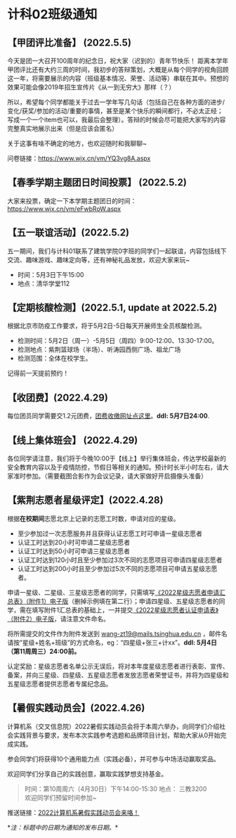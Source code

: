 # 计科02班级通知

## 【甲团评比准备】 (2022.5.5)

今天是团一大召开100周年的纪念日，祝大家（迟到的）青年节快乐！
距离本学年甲团评比还有大约三周的时间，我初步的答辩策划，大概是从每个同学的视角回顾这一年，将需要展示的内容（班级基本情况、荣誉、活动等）串联在其中。预想的效果可能会像2019年招生宣传片《从一到无穷大》那样（？）

所以，希望每个同学都能关于过去一学年写几句话（包括自己在各种方面的进步/变化/获奖/参加的活动/重要的事情，甚至是某个快乐的瞬间都行，不必太正经；写成一个一个item也可以，我最后会整理）。答辩的时候会尽可能把大家写的内容完整真实地展示出来（但是应该会匿名）

关于这事有啥不确定的地方，也欢迎随时和我聊聊~

问卷链接：https://www.wjx.cn/vm/YQ3vg8A.aspx

## 【春季学期主题团日时间投票】 (2022.5.2)

大家来投票，确定一下本学期主题团日的时间：https://www.wjx.cn/vm/eFwbRoW.aspx

## 【五一联谊活动】(2022.5.2)

五一期间，我们与计科01联系了建筑学院0字班的同学们一起联谊，内容包括线下交流、趣味游戏、趣味定向等，还有神秘礼品发放，欢迎大家来玩~

- 时间：5月3日下午15:00
- 地点：清华学堂112

## 【定期核酸检测】(2022.5.1, update at 2022.5.2)

根据北京市防疫工作要求，将于5月2日-5日每天开展师生全员核酸检测。

- 检测时间：5月2日（周一）-5月5日（周四）9:00-12:00、13:30-17:00。
- 检测地点：紫荆篮球场（半场）、听涛园西侧广场、祖龙广场
- 检测范围：全体在校学生。

记得前一天提前预约！

## 【收团费】(2022.4.29)

每位团员同学需要交1.2元团费，[团费收缴网址点这里](http://fa-online.tsinghua.edu.cn/sfdt/)。**ddl: 5月7日24:00**.

## 【线上集体班会】 (2022.4.29)

各位同学请注意，我们将于今晚10:00于【线上】举行集体班会，传达学校最新的安全教育内容以及于疫情防控，节假日等相关的通知。预计时长半小时左右，请大家准时参加。（需要截图合影作为会议记录，请大家做好开启摄像头准备）

## 【紫荆志愿者星级评定】(2022.4.28)

根据**在校期间**志愿北京上记录的志愿工时数，申请对应的星级。

- 至少参加过一次志愿服务并且获得认证志愿工时可申请一星级志愿者
- 认证工时达到20小时可申请二星级志愿者
- 认证工时达到50小时可申请三星级志愿者
- 认证工时达到120小时且至少参加过3次不同的志愿项目可申请四星级志愿者
- 认证工时达到200小时且至少参加过5次不同的志愿项目可申请五星级志愿者。

申请一星级、二星级、三星级志愿者的同学，只需填写[《2022星级志愿者申请汇总表》（附件1）电子版](https://cloud.tsinghua.edu.cn/f/501ce76480ba4b26afde/?dl=1)（删掉示例填在第二行）；申请四星级、五星级志愿者的同学，需在填写附件1汇总表的基础上，一并提交[《2022星级志愿者认证申请表》（附件2）电子版](https://cloud.tsinghua.edu.cn/f/6271bf489343496a96cb/?dl=1)，请注意文件命名。

将所需提交的文件作为附件发送到 wang-zt19@mails.tsinghua.edu.cn ，邮件名请按“星级+姓名+班级”的方式命名，eg：“四星级+张三+计xx”。**ddl: 5月4日（第11周周三）24:00前。**

认定奖励：星级志愿者名单公示无误后，将对本年度星级志愿者进行表彰、宣传、备案，并向三星级、四星级、五星级志愿者发放志愿者荣誉证书，并将为四星级和五星级志愿者提供志愿者专属纪念品。

## 【暑假实践动员会】(2022.4.26)

计算机系（交叉信息院）2022暑假实践动员会将于本周六举办，向同学们介绍社会实践背景与要求，发布本次实践参考选题和品牌项目计划，帮助大家从0开始完成实践。

参会同学们将获得10个通用能力点（实践必备），并可参与中场活动赢取奖品。

欢迎同学们分享自己的实践创意，赢取实践梦想支持基金。

> 时间：第10周周六（4月30日）下午14:00-15:30
> 地点： 三教3200  
> 欢迎同学们预留时间参加~

推送链接：[2022计算机系暑假实践动员会来咯！](https://mp.weixin.qq.com/s/BXfwtMbKw6nddKLU8t1vTg)


\**注：标题中的日期为通知的发布日期。*\*
